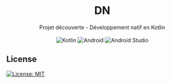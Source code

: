 <h1 align="center">
    DN
</h1>
<p align="center">
    Projet découverte - Développement natif en Kotlin<br><br>
    <img alt="Kotlin" src="https://img.shields.io/badge/Kotlin-B125EA&style=for-the-badge&logo=kotlin&logoColor=white">
    <img alt="Android" src="https://img.shields.io/badge/Android-3DDC84?style=for-the-badge&logo=android&logoColor=white">
    <img alt="Android Studio" src="https://img.shields.io/badge/Android_Studio-3DDC84?style=for-the-badge&logo=android-studio&logoColor=white">
</p>

## License
[![License: MIT](https://img.shields.io/badge/License-MIT-brightgreen.svg)](https://choosealicense.com/licenses/mit/)

